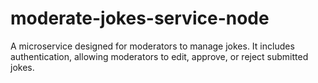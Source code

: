 # moderate-jokes-service-node
A microservice designed for moderators to manage jokes. It includes authentication, allowing moderators to edit, approve, or reject submitted jokes.
